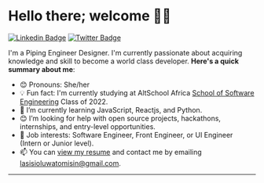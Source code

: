 # Hello there; welcome 👋🏾

[![Linkedin Badge](https://img.shields.io/badge/--blue?style=for-the-badge&logo=Linkedin&logoColor=white&link=https://www.linkedin.com/in/)](https://www.linkedin.com/in/) [![Twitter Badge](https://img.shields.io/badge/-@0labimpe_lo-1ca0f1?style=for-the-badge&logo=twitter&logoColor=white&link=https://twitter.com/https://twitter.com/0labimpe_lo)](https://twitter.com/0labimpe_lo)

I'm a Piping Engineer Designer. I'm  currently passionate about acquiring  knowledge and skill to become a world class developer.
**Here's a quick summary about me**:

- 😊 Pronouns: She/her
- 💡 Fun fact: I'm currently studying at AltSchool Africa [School of Software Engineering](https://altschoolafrica.com/schools/engineering) Class of 2022.
- 🌱 I’m currently learning JavaScript, Reactjs, and Python.
- 😊 I’m looking for help with open source projects, hackathons, internships, and entry-level opportunities.
- 💼 Job interests: Software Engineer, Front Engineer, or UI Engineer (Intern or Junior level).
- 📫 You can [view my resume](#) and contact me by emailing lasisioluwatomisin@gmail.com.

---

